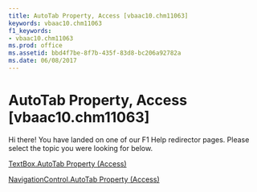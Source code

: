 ```yaml
---
title: AutoTab Property, Access [vbaac10.chm11063]
keywords: vbaac10.chm11063
f1_keywords:
- vbaac10.chm11063
ms.prod: office
ms.assetid: bbd4f7be-8f7b-435f-83d8-bc206a92782a
ms.date: 06/08/2017
---
```



# AutoTab Property, Access [vbaac10.chm11063]

Hi there! You have landed on one of our F1 Help redirector pages. Please select the topic you were looking for below.

[TextBox.AutoTab Property (Access)](http://msdn.microsoft.com/library/27b17921-cd58-e243-e091-2686c64a7c02%28Office.15%29.aspx)

[NavigationControl.AutoTab Property (Access)](http://msdn.microsoft.com/library/3d484269-c00b-3f5e-8492-6e0ca60460b8%28Office.15%29.aspx)


